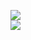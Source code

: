 [![](https://img.shields.io/badge/Made%20With-Github%20Spray-lightgrey.svg?style=for-the-badge&logo=github)](https://github.com/Annihil/github-spray#1810)  
[![](https://i.imgur.com/2DrTn0Z.gif)](https://github.com/Annihil/github-spray)
